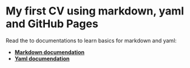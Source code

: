 
# My first CV using markdown, yaml and GitHub Pages 

Read the to documentations to learn basics for markdown and yaml:
- **[Markdown documendation](https://www.markdownguide.org/cheat-sheet/)** </br>
- **[Yaml documendation](https://learnxinyminutes.com/docs/yaml/)** </br>
